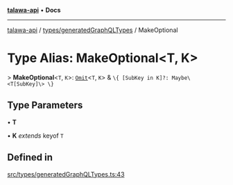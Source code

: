 [**talawa-api**](../../../README.md) • **Docs**

***

[talawa-api](../../../modules.md) / [types/generatedGraphQLTypes](../README.md) / MakeOptional

# Type Alias: MakeOptional\<T, K\>

\> **MakeOptional**\<`T`, `K`\>: [`Omit`](Omit.md)\<`T`, `K`\> & `\{ [SubKey in K]?: Maybe\<T[SubKey]\> \}`

## Type Parameters

• **T**

• **K** *extends* keyof `T`

## Defined in

[src/types/generatedGraphQLTypes.ts:43](https://github.com/PalisadoesFoundation/talawa-api/blob/c952c7a3bfd4b8b910fbae10313f5402ade5a9d4/src/types/generatedGraphQLTypes.ts#L43)
